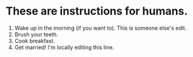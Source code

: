 # These are instructions for humans.

1. Wake up in the morning (if you want to). This is someone else's edit.
2. Brush your teeth.
3. Cook breakfast.
4. Get married! I'm locally editing this line.
